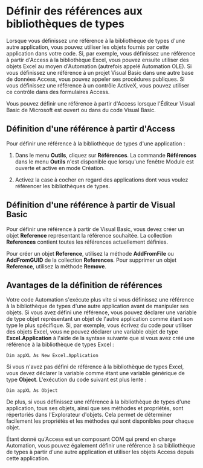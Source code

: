 
# Définir des références aux bibliothèques de types

Lorsque vous définissez une référence à la bibliothèque de types d'une autre application, vous pouvez utiliser les objets fournis par cette application dans votre code. Si, par exemple, vous définissez une référence à partir d'Access à la bibliothèque Excel, vous pouvez ensuite utiliser des objets Excel au moyen d'Automation (autrefois appelé Automation OLE). Si vous définissez une référence à un projet Visual Basic dans une autre base de données Access, vous pouvez appeler ses procédures publiques. Si vous définissez une référence à un contrôle ActiveX, vous pouvez utiliser ce contrôle dans des formulaires Access.

Vous pouvez définir une référence à partir d'Access lorsque l'Éditeur Visual Basic de Microsoft est ouvert ou dans du code Visual Basic.

## Définition d'une référence à partir d'Access

Pour définir une référence à la bibliothèque de types d'une application :


1. Dans le menu  **Outils**, cliquez sur  **Références**. La commande  **Références** dans le menu **Outils** n'est disponible que lorsqu'une fenêtre Module est ouverte et active en mode Création.
    
2. Activez la case à cocher en regard des applications dont vous voulez référencer les bibliothèques de types.
    

## Définition d'une référence à partir de Visual Basic

Pour définir une référence à partir de Visual Basic, vous devez créer un objet  **Reference** représentant la référence souhaitée. La collection **References** contient toutes les références actuellement définies.

Pour créer un objet  **Reference**, utilisez la méthode **AddFromFile** ou **AddFromGUID** de la collection **References**. Pour supprimer un objet **Reference**, utilisez la méthode **Remove**.


## Avantages de la définition de références

Votre code Automation s'exécute plus vite si vous définissez une référence à la bibliothèque de types d'une autre application avant de manipuler ses objets. Si vous avez défini une référence, vous pouvez déclarer une variable de type objet représentant un objet de l'autre application comme étant son type le plus spécifique. Si, par exemple, vous écrivez du code pour utiliser des objets Excel, vous ne pouvez déclarer une variable objet de type  **Excel.Application** à l'aide de la syntaxe suivante que si vous avez créé une référence à la bibliothèque de types Excel :


```
Dim appXL As New Excel.Application
```

Si vous n'avez pas défini de référence à la bibliothèque de types Excel, vous devez déclarer la variable comme étant une variable générique de type  **Object**. L'exécution du code suivant est plus lente :




```
Dim appXL As Object
```

De plus, si vous définissez une référence à la bibliothèque de types d'une application, tous ses objets, ainsi que ses méthodes et propriétés, sont répertoriés dans l'Explorateur d'objets. Cela permet de déterminer facilement les propriétés et les méthodes qui sont disponibles pour chaque objet.

Étant donné qu'Access est un composant COM qui prend en charge Automation, vous pouvez également définir une référence à sa bibliothèque de types à partir d'une autre application et utiliser les objets Access depuis cette application.

